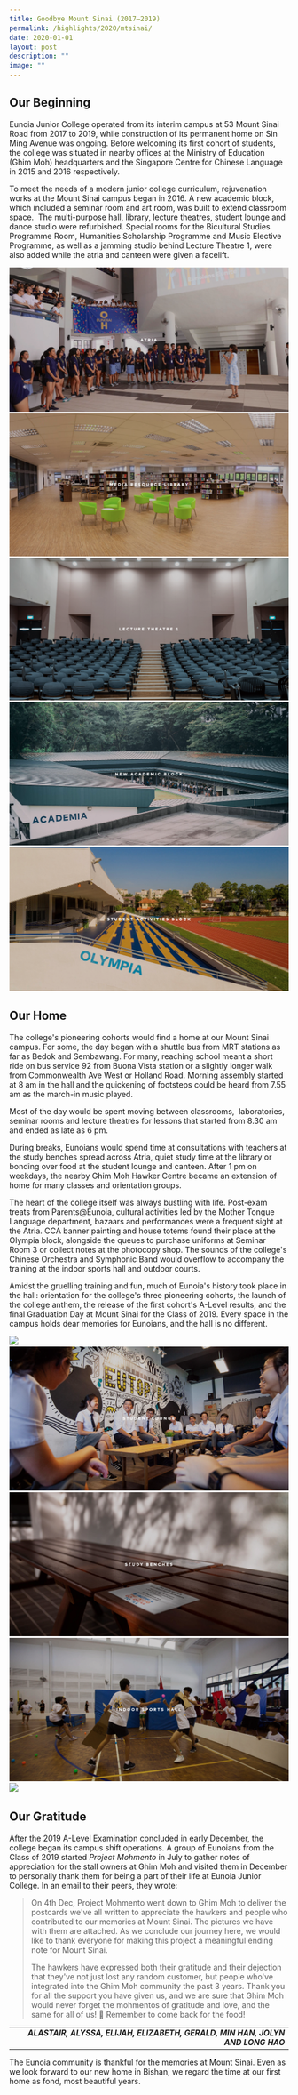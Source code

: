 ```yaml
---
title: Goodbye Mount Sinai (2017–2019)
permalink: /highlights/2020/mtsinai/
date: 2020-01-01
layout: post
description: ""
image: ""
---
```

## Our Beginning

Eunoia Junior College operated from its interim campus at 53 Mount Sinai Road from 2017 to 2019, while construction of its permanent home on Sin Ming Avenue was ongoing. Before welcoming its first cohort of students, the college was situated in nearby offices at the Ministry of Education (Ghim Moh) headquarters and the Singapore Centre for Chinese Language in 2015 and 2016 respectively.

To meet the needs of a modern junior college curriculum, rejuvenation works at the Mount Sinai campus began in 2016. A new academic block, which included a seminar room and art room, was built to extend classroom space.  The multi-purpose hall, library, lecture theatres, student lounge and dance studio were refurbished. Special rooms for the Bicultural Studies Programme Room, Humanities Scholarship Programme and Music Elective Programme, as well as a jamming studio behind Lecture Theatre 1, were also added while the atria and canteen were given a facelift.

![](/images/mtsinai-1.png)
![](/images/mtsinai-2.png)
![](/images/mtsinai-3.png)
![](/images/mtsinai-4.png)
![](/images/mtsinai-5.png)

## Our Home

The college's pioneering cohorts would find a home at our Mount Sinai campus. For some, the day began with a shuttle bus from MRT stations as far as Bedok and Sembawang. For many, reaching school meant a short ride on bus service 92 from Buona Vista station or a slightly longer walk from Commonwealth Ave West or Holland Road. Morning assembly started at 8 am in the hall and the quickening of footsteps could be heard from 7.55 am as the march-in music played.

Most of the day would be spent moving between classrooms,  laboratories, seminar rooms and lecture theatres for lessons that started from 8.30 am and ended as late as 6 pm.

During breaks, Eunoians would spend time at consultations with teachers at the study benches spread across Atria, quiet study time at the library or bonding over food at the student lounge and canteen. After 1 pm on weekdays, the nearby Ghim Moh Hawker Centre became an extension of home for many classes and orientation groups.

The heart of the college itself was always bustling with life. Post-exam treats from Parents@Eunoia, cultural activities led by the Mother Tongue Language department, bazaars and performances were a frequent sight at the Atria. CCA banner painting and house totems found their place at the Olympia block, alongside the queues to purchase uniforms at Seminar Room 3 or collect notes at the photocopy shop. The sounds of the college's Chinese Orchestra and Symphonic Band would overflow to accompany the training at the indoor sports hall and outdoor courts.

Amidst the gruelling training and fun, much of Eunoia's history took place in the hall: orientation for the college's three pioneering cohorts, the launch of the college anthem, the release of the first cohort's A-Level results, and the final Graduation Day at Mount Sinai for the Class of 2019. Every space in the campus holds dear memories for Eunoians, and the hall is no different.

![](/images/mtsinai-6.png)
![](/images/mtsinai-7.png)
![](/images/mtsinai-8.png)
![](/images/mtsinai-9.png)
![](/images/mtsinai-10.png)

## Our Gratitude

After the 2019 A-Level Examination concluded in early December, the college began its campus shift operations. A group of Eunoians from the Class of 2019 started _Project Mohmento_ in July to gather notes of appreciation for the stall owners at Ghim Moh and visited them in December to personally thank them for being a part of their life at Eunoia Junior College. In an email to their peers, they wrote:

> On 4th Dec, Project Mohmento went down to Ghim Moh to deliver the postcards we've all written to appreciate the hawkers and people who contributed to our memories at Mount Sinai. The pictures we have with them are attached. As we conclude our journey here, we would like to thank everyone for making this project a meaningful ending note for Mount Sinai.
> 
> The hawkers have expressed both their gratitude and their dejection that they've not just lost any random customer, but people who've integrated into the Ghim Moh community the past 3 years. Thank you for all the support you have given us, and we are sure that Ghim Moh would never forget the mohmentos of gratitude and love, and the same for all of us! 🙂 Remember to come back for the food!


<table>
  <tr>
    <td align="right"><b><em>ALASTAIR, ALYSSA, ELIJAH, ELIZABETH, GERALD, MIN HAN, JOLYN AND LONG HAO</em></b></td>
  </tr>
</table>


The Eunoia community is thankful for the memories at Mount Sinai. Even as we look forward to our new home in Bishan, we regard the time at our first home as fond, most beautiful years.